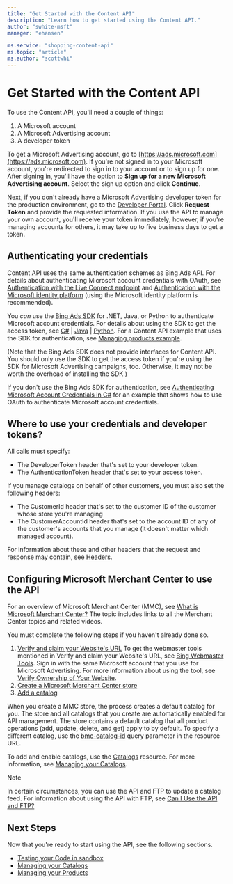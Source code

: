```yaml
---
title: "Get Started with the Content API"
description: "Learn how to get started using the Content API."
author: "swhite-msft"
manager: "ehansen"

ms.service: "shopping-content-api"
ms.topic: "article"
ms.author: "scottwhi"
---
```


# Get Started with the Content API

<a name="credentials"></a>
To use the Content API, you'll need a couple of things:

1. A Microsoft account
1. A Microsoft Advertising account
1. A developer token

To get a Microsoft Advertising account, go to [https://ads.microsoft.com](https://ads.microsoft.com). If you're not signed in to your Microsoft account, you're redirected to sign in to your account or to sign up for one. After signing in, you'll have the option to **Sign up for a new Microsoft Advertising account**. Select the sign up option and click **Continue**.

Next, if you don't already have a Microsoft Advertising developer token for the production environment, go to the [Developer Portal](https://developers.ads.microsoft.com/account). Click **Request Token** and provide the requested information. If you use the API to manage your own account, you'll receive your token immediately; however, if you're managing accounts for others, it may take up to five business days to get a token.

## <a name="authentication"></a> Authenticating your credentials

Content API uses the same authentication schemes as Bing Ads API. For details about authenticating Microsoft account credentials with OAuth, see [Authentication with the Live Connect endpoint](/advertising/guides/authentication-oauth-live-connect) and [Authentication with the Microsoft identity platform](/advertising/guides/authentication-oauth-identity-platform) (using the Microsoft identity platform is recommended). 

You *can* use the [Bing Ads SDK](/advertising/guides/client-libraries) for .NET, Java, or Python to authenticate Microsoft account credentials. For details about using the SDK to get the access token, see [C#](/advertising/guides/get-started-csharp) | [Java](/advertising/guides/get-started-java) | [Python](/advertising/guides/get-started-python). For a Content API example that uses the SDK for authentication, see [Managing products example](code-example-manage-products.md).

(Note that the Bing Ads SDK does not provide interfaces for Content API. You should only use the SDK to get the access token if you're using the SDK for Microsoft Advertising campaigns, too. Otherwise, it may not be worth the overhead of installing the SDK.)

If you don't use the Bing Ads SDK for authentication, see [Authenticating Microsoft Account Credentials in C#](../shopping-content/code-example-authentication-oauth.md) for an example that shows how to use OAuth to authenticate Microsoft account credentials.

## Where to use your credentials and developer tokens?

All calls must specify:

- The DeveloperToken header that's set to your developer token.
- The AuthenticationToken header that's set to your access token.

If you manage catalogs on behalf of other customers, you must also set the following headers:

- The CustomerId header that's set to the customer ID of the customer whose store you're managing
- The CustomerAccountId header that's set to the account ID of any of the customer's accounts that you manage (it doesn't matter which managed account). 

For information about these and other headers that the request and response may contain, see [Headers](../shopping-content/products-resource.md#headers). 

## <a name="configurebmc"></a> Configuring Microsoft Merchant Center to use the API

For an overview of Microsoft Merchant Center (MMC), see [What is Microsoft Merchant Center?](https://help.ads.microsoft.com/#apex/3/en/51083/1) The topic includes links to all the Merchant Center topics and related videos.

You must complete the following steps if you haven't already done so.

1. [Verify and claim your Website's URL](https://help.ads.microsoft.com/#apex/3/en/50888/1)
  To get the webmaster tools mentioned in Verify and claim your Website's URL, see [Bing Webmaster Tools](https://www.bing.com/toolbox/webmaster). Sign in with the same Microsoft account that you use for Microsoft Advertising. For more information about using the tool, see [Verify Ownership of Your Website](https://www.bing.com/webmaster/help/how-to-verify-ownership-of-your-site-afcfefc6). 
2. [Create a Microsoft Merchant Center store](https://help.ads.microsoft.com/#apex/3/en/51085/1)
3. [Add a catalog](https://help.ads.microsoft.com/#apex/3/en/51105/1)

When you create a MMC store, the process creates a default catalog for you. The store and all catalogs that you create are automatically enabled for API management. The store contains a default catalog that all product operations (add, update, delete, and get) apply to by default. To specify a different catalog, use the [bmc-catalog-id](../shopping-content/products-resource.md#bmccatalogid) query parameter in the resource URL. 

To add and enable catalogs, use the [Catalogs](../shopping-content/catalogs-resource.md) resource. For more information, see [Managing your Catalogs](../shopping-content/manage-catalogs.md).

> [!NOTE] 
> In certain circumstances, you can use the API and FTP to update a catalog feed. For information about using the API with FTP, see [Can I Use the API and FTP?](../shopping-content/can-use-api-ftp.md) 


## Next Steps
Now that you're ready to start using the API, see the following sections.

- [Testing your Code in sandbox](../shopping-content/test-code-sandbox.md)
- [Managing your Catalogs](../shopping-content/manage-catalogs.md)
- [Managing your Products](../shopping-content/manage-products.md) 

